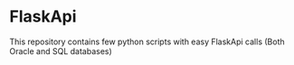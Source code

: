 # FlaskApi
This repository contains few python scripts with easy FlaskApi calls (Both Oracle and SQL databases)
